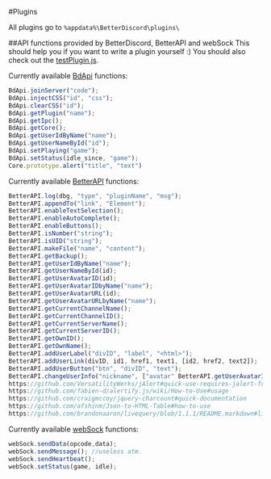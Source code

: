 #Plugins

All plugins go to ``` %appdata%\BetterDiscord\plugins\ ```

##API functions provided by BetterDiscord, BetterAPI and webSock
This should help you if you want to write a plugin yourself :)
You should also check out the [testPlugin.js](https://github.com/Bluscream/BetterDiscord/blob/master/plugins/testPlugin.js).

Currently available [BdApi](https://github.com/Jiiks/BetterDiscordApp/blob/master/js/bdapi.js) functions:
```js
BdApi.joinServer("code");
BdApi.injectCSS("id", "css");
BdApi.clearCSS("id");
BdApi.getPlugin("name");
BdApi.getIpc();
BdApi.getCore();
BdApi.getUserIdByName("name");
BdApi.getUserNameById("id");
BdApi.setPlaying("game");
BdApi.setStatus(idle_since, "game");
Core.prototype.alert("title", "text")
```

Currently available [BetterAPI](https://github.com/Bluscream/BetterDiscord/blob/master/plugins/0_BetterAPI.js) functions:
```js
BetterAPI.log(dbg, "type", "pluginName", "msg");
BetterAPI.appendTo("link", "Element");
BetterAPI.enableTextSelection();
BetterAPI.enableAutoComplete();
BetterAPI.enableButtons();
BetterAPI.isNumber("string");
BetterAPI.isUID("string");
BetterAPI.makeFile("name", "content");
BetterAPI.getBackup();
BetterAPI.getUserIdByName("name");
BetterAPI.getUserNameById(id);
BetterAPI.getUserAvatarID(id);
BetterAPI.getUserAvatarIDbyName("name");
BetterAPI.getUserAvatarURL(id);
BetterAPI.getUserAvatarURLbyName("name");
BetterAPI.getCurrentChannelName();
BetterAPI.getCurrentChannelID();
BetterAPI.getCurrentServerName();
BetterAPI.getCurrentServerID();
BetterAPI.getOwnID();
BetterAPI.getOwnName();
BetterAPI.addUserLabel("divID", "label", "<html>");
BetterAPI.addUserLink(divID, id1, href1, text1, [id2, href2, text2]);
BetterAPI.addUserButton("btn", "divID", "text");
BetterAPI.changeUserInfo("nickname", ["avatar" BetterAPI.getUserAvatarID(id)]);
https://github.com/VersatilityWerks/jAlert#quick-use-requires-jalert-functionsjs
https://github.com/fabien-d/alertify.js/wiki/How-to-Use#usage
https://github.com/craigmccoy/jquery-charcount#quick-documentation
https://github.com/afshinm/Json-to-HTML-Table#how-to-use
https://github.com/brandonaaron/livequery/blob/1.1.1/README.markdown#live-query
```

Currently available [webSock](https://github.com/Bluscream/BetterDiscord/blob/master/plugins/0_websock.js) functions:
```js
webSock.sendData(opcode,data);
webSock.sendMessage(); //useless atm.
webSock.sendHeartbeat();
webSock.setStatus(game, idle);
```
